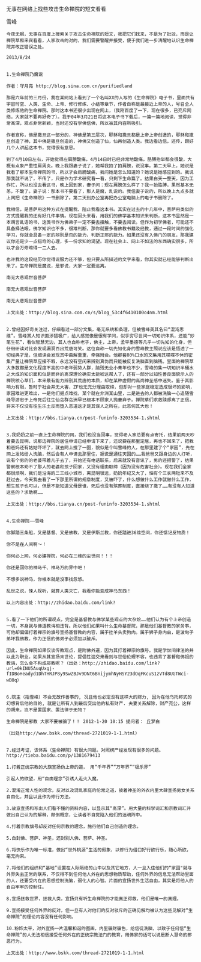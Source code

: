 无事在网络上找些攻击生命禅院的短文看看

雪峰


    今夜无眠，无事在百度上搜索关于攻击生命禅院的短文，我把它们找来，不是为了批驳，而是让禅院草和来宾看看，人家攻击的对的，我们需要警醒并接受，便于我们进一步清醒地认识生命禅院并改正错误之处。

    2013/8/24


    1.生命禅院乃魔说

    作者：守月亮 http://blog.sina.com.cn/purifiedland

    那是六年前的三月份，我在某网站上看到了一个名叫XX的人写的《生命禅院》电子书，里面共有宇宙时空、人类、生命、上帝、修行修练、小结等章节，作者自称是最接近上帝的人，号召全人类修练他的生命禅院。那时这本书还很少出现在网上，（我刚百度了一下，现在很多，已充斥网络，大家就不要再好奇了）。我于04年3月21日将这本电子书下载后，一篇一篇地阅读，觉得非常高深，观点非常新颖，当时还没有学佛信佛，所以被其内容所吸引。 

    作者宣称，佛是撒旦这一部分的，神佛是第三层次，耶稣和撒旦都是上帝上帝创造的，耶稣和撒旦创造了神，其中佛是撒旦创造的，神佛又创造了仙，仙再创造人类。我边看边信，还传，跟好几个人讲起这本书，觉得很有意思。

    到了4月10日左右，开始觉得左肩膀酸痛，4月14日时已经非常地酸痛，胳膊抬举都会很酸，大概有点象严重性肩周炎。晚上我跟妻子说了，她帮我拍了拍肩膀，说没事。第二天早上，她说是我看了那本生命禅院的书，所以才会肩膀酸痛，我问她是怎么知道的？她说是她感应到的。我说那我就不说了，不传了，只是作为学术研究看一看，只剩下生命篇了。结果白天一整天，因为工作忙，所以也没去看这书，晚上回到家，妻子问：现在肩膀怎么样了？我一抬胳膊，果然基本无恙，不酸了。妻子说：那本书不要看了，那人是魔，乱说的。我信妻子说的，所以晚上九点多就上网把《生命禅院》一书删除了。第二天到办公室再把办公室电脑上的电子书删除了。

    我相信，是菩萨用这种方式在提醒我、阻止我看这本书。其实在过去的十几年中，菩萨用类似的方式提醒我的还有好几件事情。现在回头来看，用我们的佛学基本知识来判断，这本书显然是一本胡言乱语的书，这类书作为佛弟子一定不要去接触，不要去阅读。但作为初学佛者，可能还不具备择法眼，佛学知识也不多，很难判断，那你就要多看佛教书籍及经教，通过一段时间的强化学习，你就会具备一定的辨别是否的能力，判断正邪的能力。如果还没有入佛门的朋友，那我建议你还是少一点猎奇的心理，多一份求知的渴望。现在社会上、网上不如法的东西确实很多，所以才会万修难得一二人去。

    也许我的这段经历你觉得说服力还不够，但只要从所描述的文字来看，你其实就已经能够判断出来了。生命禅院是魔说，是邪说，大家一定要远离。

    南无大悲观世音菩萨

    南无大悲观世音菩萨

    南无大悲观世音菩萨

    上文出处：http://blog.sina.com.cn/s/blog_53c4f6410100o4nm.html


    2.曾经因好奇关注过，仔细看过一部分文集，毫无系统和条理，但被雪峰美其名曰“混沌思维”。雪峰其人知识面涉猎极广，给人感觉像是很有学问，似乎穷尽世间一切知识体系，还能“妙笔生花”，看似智慧无边，其人也自称老子，佛主，上帝，孟罕墨德等几乎一切先知的化身，但仔细研读对比会发现漏洞百出荒唐可笑。这位自称一切先知化身的雪峰教主照说应该是悟透了一切经典才是，但细读会发现其中曲解重重，牵强附会。他那套80%口水的文集用其喋喋不休的密集产量让禅院草应接不暇，永远没有空闲来辨别真伪而只能被反复洗脑直到脑残。里面的禅院草大多数都是文化程度不高的中老年弱势人群，脑残无业小青年也不少，雪峰的集一切知识半桶水之大成的知识面和似是而非的高深理论确实太能唬这帮人了，还有一部分以知性善良面貌示人的禅院核心草们，本来最有能力辨别其荒唐的本质，却在某种虚假的高尚神圣感中迷失。鉴于其影响力有限，暂时于社会并无大害，ZF也无充分理由取缔，但却对一些家庭稳定造成很坏的影响，家园难进更难出，一是他们据点难找，某个就在非洲某山里，二是进去的人都被洗脑一心追随雪峰导游忠于上帝死后往生仙岛群岛洲早已根本不顾家人抛妻弃子。禅院草们求救赎却离了正信，将来不仅没有往生乐土反而堕入恶道这才是其误人之所在，此恶何其大也！

    上文出处：http://bbs.tianya.cn/post-funinfo-3203534-1.shtml


    3.我奶奶之前一直上生命禅院的网，我们也没当回事，觉得老人家总要有点寄托，结果前两天吵着要去昆明，说那边禅院的居住申请已经申请下来了，还说要在那里定居，再也不回来了，把我和爸妈还有姑姑吓坏了，就去网上搜了一圈，貌似是个叫雪峰的人，在那里建了个“家园”，先在网上发帖给人洗脑，然后会有人申请去那里住，据说是通往天国的……我爸爸又跟身边的人打听，说有个男的的老婆带着儿子去了，开始还有电话联系，后来就没有音讯了，男的还报警了，结果警察根本劝不了那人的老婆和孩子回家，又没有理由取缔（因为没有危害社会）。现在我们全家都很烦啊，我们是沿海的二三线小城市，离昆明很远，奶奶年纪又大了，怕有个三长两短来不及赶过去。今天我去看了一下那里所谓的规章制度，又被吓了，什么想做什么工作就做什么工作，想生孩子也可以，但是不能知道父母是谁，死后也没有殡葬制度，直接烧了撒了……有没有人知道这些的？求助啊……

    上文出处：http://bbs.tianya.cn/post-funinfo-3203534-1.shtml


    4.生命禅院——雪峰

    你脚踏三条船，又是基督、又是佛教、又是伊斯兰教，你还踏进36维空间，你还惦记反物质！

    你不是在人间啊～！

    你何必上网，何必建禅院，何必在三维的尘世间！！！

    你还是回你的神马千、神马万的界中吧！

    不想多说神马，你根本就是没事找忽悠。

    乱世之说，悚人视听，就算人类灭亡，我看你能变成神马东西！

    以上内容出处：http://zhidao.baidu.com/link?


    5.看了一下他们的所谓观点，完全是基督教与佛学某些观点的大杂烩……他们认为有个上帝创造一切，本身就与佛道教诲相违背。所以他们如果叫什么生命基督院，那是他们基督教的家务事，可他却偏偏打着禅宗的旗号宣扬基督教的内容，属于挂羊头卖狗肉。属于狮子身内虫，是波旬子弟坏我佛教，作为正信的佛弟子必须加以破斥。

    因此，生命禅院如果仅谈传教观点，是附佛外道，因为其打着禅宗的旗号。我是学世间律法的并以此为职业，如果从其宣扬末世论，提倡性滥交来看则与世俗伦理不容，也违背了基督和佛祖的教诲，怎么会不构成邪教呢？（出处：http://zhidao.baidu.com/link?url=0kINU5AuqUxgj-fIDBoHeadyd1DhTHRJP8y9SwZBJv9DNt6BnijymhNyHSY23dOqFKcuS1zVTd8UGTWci-wB0q）


    6.院主（指雪峰）不会无故作善事的, 况且他也必定没有这样大的财力, 因为在他乌托邦式的幻想背后他的目的, 就是让所有人到最后交出他的私有财产. 夫妻关系解除，财产充公，这样的胡来，岂不是置国家、置法律于无物？

    生命禅院是邪教 大家不要被骗了！！ 2012-1-20 10:15 提问者： 丘梦白 

    （出处http://www.bskk.com/thread-2721019-1-1.html）


    7.经过考证，该体系（生命禅院）有很大问题。对照楞严经发现有很多的问题。http://tieba.baidu.com/p/1381679413

    1.打着正统宗教的大旗宣扬伪上帝的道， 用“千年界”“万年界”“极乐界”

    引起人的欲望，用“自由理念”引诱人走火入魔。

    2.混淆正常人性的观念，反对以及混乱家庭的伦常之道，披着神圣的外衣内里大肆宣扬男女关系自由化，并且以此作为修行方法。

    3.故意宣扬和写出人们看不懂的资料内容，以显示其“高深”。用大量的科学词汇和宗教词汇并做出自己认为的解释，颠倒概念，让读者不自觉陷入他们的迷魂阵中。

    4.打着宗教旗号却反对任何宗教的理念，施行他们自己创造的理念。

    5.自封佛、菩萨、神圣，还封别人佛、菩萨、神圣。

    6.将快乐作为唯一标准，做出“世外桃源”生活的假象，以修行为借口好行欲行乐，随心所欲，毫无拘束。

    7.将他们的组织和“基地”设置在人际隔绝的山中以及其它地方，人一旦入住他们的“家园"就与外界失去正常的联系，不仅得不到任何他人外在的思想物质帮助，任何外界的信息无法帮助里面的人，还要受内在的思想控制洗脑，弱化人的心智。片面的宣扬世外生活自由，其实是将他人的自由牢牢的控制住。

    8.宣扬拯救世界，拯救人类，宣扬只有听生命禅院的才能真正得救，他们是唯一的真理。

    9.宣扬接受任何外界的反对，但一旦有人对他们的反对驳斥的正确见解均被认为这些见解对“生命禅院”的理论内容没有任何影响。

    10.粉饰太平，对外宣扬一片温馨和谐的图画，内里骗财骗色，给信徒洗脑，以致于任何信“生命禅院”的人无法相信接受任何外在的正统宗教法门的教育，用佛家的话可以说是断人慧命的邪恶行为。

    上文出处：http://www.bskk.com/thread-2721019-1-1.html



